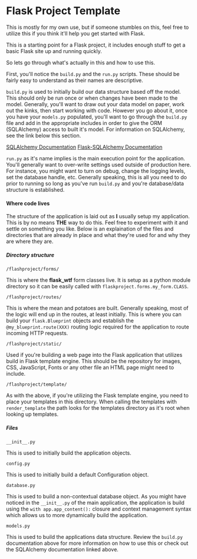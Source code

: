 # Flask Project Template

This is mostly for my own use, but if someone stumbles on this, feel free to utilize this if you think it'll 
help you get started with Flask.

This is a starting point for a Flask project, it includes enough stuff to get a basic Flask site up and 
running quickly.

So lets go through what's actually in this and how to use this.

First, you'll notice the `build.py` and the `run.py` scripts.  These should be fairly easy to understand as 
their names are descriptive.

`build.py` is used to initially build our data structure based off the model.  This should only be run once 
or when changes have been made to the model.  Generally, you'll want to draw out your data model on paper, 
work out the kinks, then start working with code.  However you go about it, once you have your `models.py` 
populated, you'll want to go through the `build.py` file and add in the appropriate includes in order to 
give the ORM (SQLAlchemy) access to built it's model.  For information on SQLAlchemy, see the link below 
this section.

[SQLAlchemy Documentation](https://docs.sqlalchemy.org/en/latest/genindex.html)
[Flask-SQLAlchemy Documentation](http://flask.pocoo.org/docs/1.0/patterns/sqlalchemy/)

`run.py` as it's name implies is the main execution point for the application.  You'll generally want to 
over-write settings used outside of production here. For instance, you might want to turn on debug, change 
the logging levels, set the database handle, etc.  Generally speaking, this is all you need to do prior to 
running so long as you've run `build.py` and you're database/data structure is established.

#### Where code lives

The structure of the application is laid out as **I** usually setup my application.  This is by no means 
**THE** way to do this.  Feel free to experiment with it and settle on something you like.  Below is an 
explaination of the files and directories that are already in place and what they're used for and why they 
are where they are.

##### Directory structure

`/flashproject/forms/`

This is where the **flask_wtf** form classes live.  It is setup as a python module directory so it can be 
easily called with `flaskproject.forms.my_form.CLASS`.

`/flashproject/routes/`

This is where the mean and potatoes are built.  Generally speaking, most of the logic will end up in the 
routes, at least initially.  This is where you can build your `flask.Blueprint` objects and establish the 
`@my_blueprint.route(XXX)` routing logic required for the application to route incoming HTTP requests.

`/flashproject/static/`

Used if you're building a web page into the Flask application that utilizes build in Flask template engine. 
This should be the repository for images, CSS, JavaScript, Fonts or any other file an HTML page might need 
to include. 

`/flashproject/template/`

As with the above, if you're utilizing the Flask template engine, you need to place your templates in this 
directory.  When calling the templates with `render_template` the path looks for the templates directory as 
it's root when looking up templates.

##### Files

`__init__.py`

This is used to initially build the application objects.

`config.py`

This is used to initially build a default Configuration object.

`database.py`

This is used to build a non-contextual database object.  As you might have noticed in the `__init__.py` of 
the main application, the application is build using the `with app.app_content():` closure and context 
management syntax which allows us to more dynamically build the application.

`models.py`

This is used to build the applications data structure.  Review the `build.py` documentation above for more
information on how to use this or check out the SQLAlchemy documentation linked above.